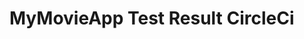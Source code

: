 # MyMovieApp Test Result CircleCi
[![<rizkysiregar>](https://circleci.com/<gh>/<rizkysiregar>/<MyMovieApp>.svg?style=svg)](<https://app.circleci.com/pipelines/github/rizkysiregar/MyMovieApp?branch=master>)
